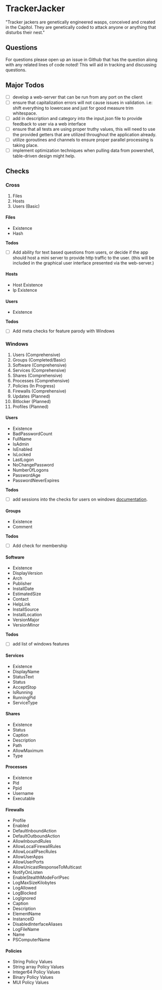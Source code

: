 # TrackerJacker
"Tracker jackers are genetically engineered wasps, conceived and created in the Capitol. They are genetically coded to attack anyone or anything that disturbs their nest."

## Questions
For questions please open up an issue in Github that has the question along with any related lines of code noted! This will aid in tracking and discussing questions.

## Major Todos
- [ ] develop a web-server that can be run from any port on the client
- [ ] ensure that capitalization errors will not cause issues in validation. i.e: shift everything to lowercase and just for good measure trim whitespace.
- [ ] add in description and category into the input.json file to provide feedback to user via a web interface
- [ ] ensure that all tests are using proper truthy values, this will need to use the provided getters that are utilized throughout the application already.
- [ ] utilize goroutines and channels to ensure proper parallel processing is taking place.
- [ ] implement optimization techniques when pulling data from powershell, table-driven design might help.

## Checks
### Cross
1. Files
2. Hosts
3. Users (Basic)

#### Files
* Existence
* Hash

**Todos**
- [ ] Add ability for text based questions from users, or decide if the app should host a mini server to provide http traffic to the user. (this will be included in the graphical user interface presented via the web-server.)

#### Hosts
* Host Existence
* Ip Existence

#### Users
* Existence

**Todos**
- [ ] Add meta checks for feature parody with Windows

### Windows
1. Users (Comprehensive)
2. Groups (Completed/Basic)
3. Software (Comprehensive)
4. Services (Comprehensive) 
5. Shares (Comprehensive)
6. Processes (Comprehensive)
7. Policies (In Progress)
8. Firewalls (Comprehensive)
9. Updates (Planned)
10. Bitlocker (Planned)
11. Profiles (Planned)

#### Users
* Existence
* BadPasswordCount
* FullName
* IsAdmin
* IsEnabled
* IsLocked
* LastLogon
* NoChangePassword
* NumberOfLogons
* PasswordAge
* PasswordNeverExpires

**Todos**
- [ ] add sessions into the checks for users on windows [documentation](https://github.com/iamacarpet/go-win64api/blob/master/sessions.go).

#### Groups
* Existence
* Comment

**Todos**
- [ ] Add check for membership

#### Software
* Existence
* DisplayVersion
* Arch
* Publisher
* InstallDate
* EstimatedSize
* Contact
* HelpLink
* InstallSource
* InstallLocation
* VersionMajor
* VersionMinor

**Todos**
- [ ] add list of windows features

#### Services
* Existence
* DisplayName
* StatusText
* Status
* AcceptStop
* IsRunning
* RunningPid
* ServiceType

#### Shares
* Existence
* Status
* Caption
* Description
* Path
* AllowMaximum
* Type

#### Processes
* Existence
* Pid
* Ppid
* Username
* Executable

#### Firewalls
* Profile
* Enabled
* DefaultInboundAction
* DefaultOutboundAction
* AllowInboundRules
* AllowLocalFirewallRules
* AllowLocalIPsecRules
* AllowUserApps
* AllowUserPorts
* AllowUnicastResponseToMulticast
* NotifyOnListen
* EnableStealthModeForIPsec
* LogMaxSizeKilobytes
* LogAllowed
* LogBlocked
* LogIgnored
* Caption
* Description
* ElementName
* InstanceID
* DisabledInterfaceAliases
* LogFileName
* Name
* PSComputerName

#### Policies
* String Policy Values
* String array Policy Values
* Integer64 Policy Values
* Binary Policy Values
* MUI Policy Values
